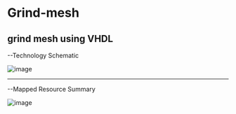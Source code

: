 # Grind-mesh
grind mesh using VHDL
----------------------------------------------------------------------
--Technology Schematic 

![image](https://github.com/user-attachments/assets/7363cb6d-a461-4952-b271-a4b06f5ac90c)

-----------------------------------------------------------------------
--Mapped Resource Summary 

![image](https://github.com/user-attachments/assets/e74f9c35-24ba-494c-bfab-b0971c6f95ed)
